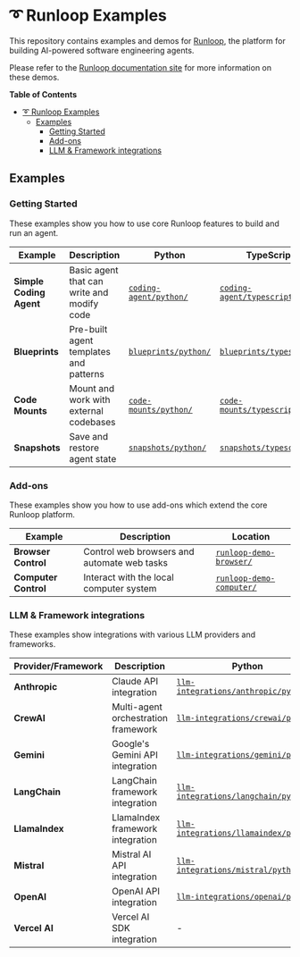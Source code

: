 # ➰ Runloop Examples

This repository contains examples and demos for [Runloop](https://runloop.ai), the platform for building AI-powered software engineering agents. 

Please refer to the [Runloop documentation site](https://docs.runloop.ai) for more information on these demos.

<!-- START doctoc generated TOC please keep comment here to allow auto update -->
<!-- DON'T EDIT THIS SECTION, INSTEAD RE-RUN doctoc TO UPDATE -->
**Table of Contents** 

- [➰ Runloop Examples](#-runloop-examples)
  - [Examples](#examples)
    - [Getting Started](#getting-started)
    - [Add-ons](#add-ons)
    - [LLM \& Framework integrations](#llm--framework-integrations)

<!-- END doctoc generated TOC please keep comment here to allow auto update -->

## Examples

### Getting Started

These examples show you how to use core Runloop features to build and run an agent.

| Example | Description | Python | TypeScript |
|---------|-------------|---------|------------|
| **Simple Coding Agent** | Basic agent that can write and modify code | [`coding-agent/python/`](coding-agent/python/) | [`coding-agent/typescript/`](coding-agent/typescript/) |
| **Blueprints** | Pre-built agent templates and patterns | [`blueprints/python/`](blueprints/python/) | [`blueprints/typescript/`](blueprints/typescript/) |
| **Code Mounts** | Mount and work with external codebases | [`code-mounts/python/`](code-mounts/python/) | [`code-mounts/typescript/`](code-mounts/typescript/) |
| **Snapshots** | Save and restore agent state | [`snapshots/python/`](snapshots/python/) | [`snapshots/typescript/`](snapshots/typescript/) |

### Add-ons

These examples show you how to use add-ons which extend the core Runloop platform.

| Example | Description | Location |
|---------|-------------|----------|
| **Browser Control** | Control web browsers and automate web tasks | [`runloop-demo-browser/`](runloop-demo-browser/) |
| **Computer Control** | Interact with the local computer system | [`runloop-demo-computer/`](runloop-demo-computer/) |

### LLM & Framework integrations

These examples show integrations with various LLM providers and frameworks.

| Provider/Framework | Description | Python | TypeScript |
|-------------------|-------------|---------|------------|
| **Anthropic** | Claude API integration | [`llm-integrations/anthropic/python/`](llm-integrations/anthropic/python/) | [`llm-integrations/anthropic/typescript/`](llm-integrations/anthropic/typescript/) |
| **CrewAI** | Multi-agent orchestration framework | [`llm-integrations/crewai/python/`](llm-integrations/crewai/python/) | - |
| **Gemini** | Google's Gemini API integration | [`llm-integrations/gemini/python/`](llm-integrations/gemini/python/) | [`llm-integrations/gemini/typescript/`](llm-integrations/gemini/typescript/) |
| **LangChain** | LangChain framework integration | [`llm-integrations/langchain/python/`](llm-integrations/langchain/python/) | [`llm-integrations/langchain/typescript/`](llm-integrations/langchain/typescript/) |
| **LlamaIndex** | LlamaIndex framework integration | [`llm-integrations/llamaindex/python/`](llm-integrations/llamaindex/python/) | [`llm-integrations/llamaindex/typescript/`](llm-integrations/llamaindex/typescript/) |
| **Mistral** | Mistral AI API integration | [`llm-integrations/mistral/python/`](llm-integrations/mistral/python/) | [`llm-integrations/mistral/typescript/`](llm-integrations/mistral/typescript/) |
| **OpenAI** | OpenAI API integration | [`llm-integrations/openai/python/`](llm-integrations/openai/python/) | [`llm-integrations/openai/typescript/`](llm-integrations/openai/typescript/) |
| **Vercel AI** | Vercel AI SDK integration | - | [`llm-integrations/vercelai/typescript/`](llm-integrations/vercelai/typescript/) |


